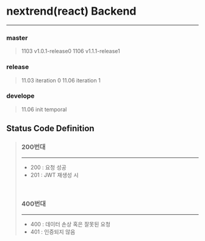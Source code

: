 # nextrend(react) Backend
---

### master
> 1103 v1.0.1-release0
1106 v1.1.1-release1

### release
> 11.03 iteration 0
11.06 iteration 1

### develope
> 11.06 init
temporal


## Status Code Definition
> ### 200번대
> ---
> - 200 : 요청 성공
> - 201 : JWT 재생성 시
> <br>
>
> ### 400번대
> ---
> - 400 : 데이터 손상 혹은 잘못된 요청
> - 401 : 인증되지 않음
